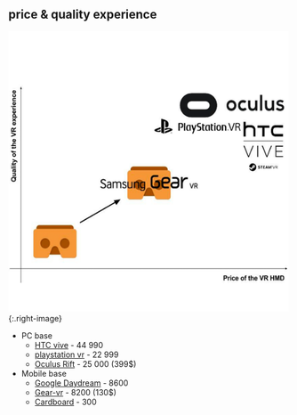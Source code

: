 ## price & quality experience

![placeholder](pictures/why/price.png){:.right-image}

* PC base
    * [HTC vive](https://www.vive.com/ru/) - 44 990
    * [playstation vr](https://store.sony.ru/playstation/playstation_vr) - 22 999
    * [Oculus Rift](https://www.oculus.com/rift) - 25 000 (399$)
* Mobile base
    * [Google Daydream](https://virtuality.club/store/ochki-virtualnoy-realnosti-dlya-smartfonov/google-daydream-view?rs=yamarket20_21256931_856) - 8600
    * [Gear-vr](https://www.oculus.com/gear-vr/) - 8200 (130$)
    * [Cardboard](https://www.dns-shop.ru/product/bef09dc3b13b3330/ocki-virtualnoj-realnosti-blaks-cardboard-v3-20-3d-glasses) - 300
